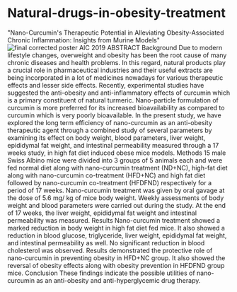 # Natural-drugs-in-obesity-treatment
"Nano-Curcumin's Therapeutic Potential in Alleviating Obesity-Associated Chronic Inflammation: Insights from Murine Models"
![final corrected poster AIC 2019](https://github.com/Harshinigoli/Natural-drugs-in-obesity-treatment/assets/161805523/a3f0ff0a-1efb-47c6-b7b6-273d6fef69d0)
ABSTRACT
Background
Due to modern lifestyle changes, overweight and obesity has been the root cause of many chronic diseases and health problems. In this regard, natural products play a crucial role in pharmaceutical industries and their useful extracts are being incorporated in a lot of medicines nowadays for various therapeutic effects and lesser side effects. Recently, experimental studies have suggested the anti-obesity and anti-inflammatory effects of curcumin which is a primary constituent of natural turmeric. Nano-particle formulation of curcumin is more preferred for its increased bioavailability as compared to curcumin which is very poorly bioavailable. In the present study, we have explored the long term efficiency of nano-curcumin as an anti-obesity therapeutic agent through a combined study of several parameters by examining its effect on body weight, blood parameters, liver weight, epididymal fat weight, and intestinal permeability measured through a 17 weeks study, in high fat diet induced obese mice models.
Methods
15 male Swiss Albino mice were divided into 3 groups of 5 animals each and were fed normal diet along with nano-curcumin treatment (ND+NC), high-fat diet along with nano-curcumin co-treatment (HFD+NC) and high fat diet followed by nano-curcumin co-treatment (HFDFND) respectively for a period of 17 weeks. Nano-curcumin treatment was given by oral gavage at the dose of 5.6 mg/ kg of mice body weight. Weekly assessments of body weight and blood parameters were carried out during the study. At the end of 17 weeks, the liver weight, epididymal fat weight and intestinal permeability was measured.
Results
Nano-curcumin treatment showed a marked reduction in body weight in high fat diet fed mice. It also showed a reduction in blood glucose, triglyceride, liver weight, epididymal fat weight, and intestinal permeability as well. No significant reduction in blood cholesterol was observed. Results demonstrated the protective role of nano-curcumin in preventing obesity in HFD+NC group. It also showed the reversal of obesity effects along with obesity prevention in HFDFND group mice.
Conclusion
These findings indicate the possible utilities of nano-curcumin as an anti-obesity and anti-hyperglycemic drug therapy.
